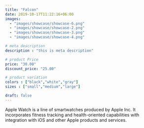 ```yaml
---
title: "Falcon"
date: 2019-10-17T11:22:16+06:00
images: 
  - "images/showcase/showcase-6.png"
  - "images/showcase/showcase-2.png"
  - "images/showcase/showcase-3.png"
  - "images/showcase/showcase-4.png"

# meta description
description : "this is meta description"

# product Price
price: "30.00"
discount_price: "25.00"

# product variation
colors : ["black","white","gray"]
sizes : ["small","medium","large"]

draft: false
---
```


Apple Watch is a line of smartwatches produced by Apple Inc. It incorporates fitness tracking and health-oriented capabilities with integration with iOS and other Apple products and services.
